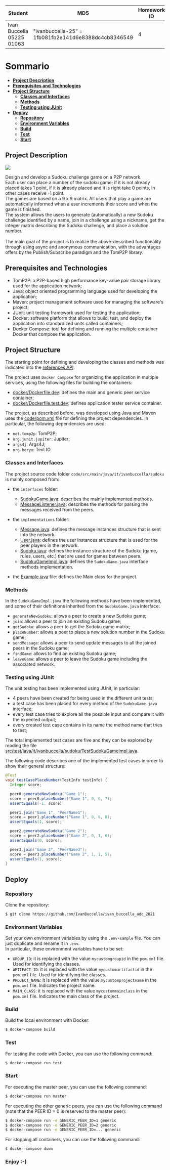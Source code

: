 | Student                   | MD5                                                  | Homework ID | Project     |
| ------------------------- | ---------------------------------------------------- | ----------- | ----------- |
| Ivan Buccella 05225 01063 | "ivanbuccella-25" = 1fb081fb2e141d6e8388dc4cb8346549 | 4           | Sudoku Game |

# Sommario

- **[Project Description](#project-description)**
- **[Prerequisites and Technologies](#prerequisites-and-technologies)**
- **[Project Structure](#project-structure)**
  - **[Classes and Interfaces](#classes-and-interfaces)**
  - **[Methods](#methods)**
  - **[Testing using JUnit](#testing-using-junit)**
- **[Deploy](#deploy)**
  - **[Repository](#repository)**
  - **[Environment Variables](#environment-variables)**
  - **[Build](#build)**
  - **[Test](#test)**
  - **[Start](#start)**

## Project Description

<img src="https://upload.wikimedia.org/wikipedia/commons/thumb/f/ff/Sudoku-by-L2G-20050714.svg/220px-Sudoku-by-L2G-20050714.svg.png"/>

Design and develop a Sudoku challenge game on a P2P network.<br>
Each user can place a number of the sudoku game; if it is not already placed takes 1 point, if it is already placed and it is right take 0 points, in other cases receive -1 point.<br>
The games are based on a 9 x 9 matrix. All users that play a game are automatically informed when a user increments their score and when the game is finished.<br>
The system allows the users to generate (automatically) a new Sudoku challenge identified by a name, join in a challenge using a nickname, get the integer matrix describing the Sudoku challenge, and place a solution number.<br><br>
The main goal of the project is to realize the above-described functionality through using async and anonymous communication, with the advantages offers by the Publish/Subscribe paradigm and the TomP2P library.

## Prerequisites and Technologies

- TomP2P: a P2P-based high performance key-value pair storage library used for the application network;
- Java: object oriented programming language used for developing the application;
- Maven: project management software used for managing the software's project;
- JUnit: unit testing framework used for testing the application;
- Docker: software platform that allows to build, test, and deploy the application into standardized units called containers;
- Docker Compose: tool for defining and running the multiple container Docker that compose the application.

## Project Structure

The starting point for defining and developing the classes and methods was indicated into the [references API](https://github.com/spagnuolocarmine/distributedsystems-unisa/blob/master/homework/SudokuGame.java).<br>

The project uses `Docker Compose` for organizing the application in multiple services, using the following files for building the containers:

- [docker/Dockerfile.dev](https://github.com/IvanBuccella/ivan_buccella_adc_2021/blob/58d3691073e271c434db3ca9d5d3238b6d6fa78c/docker/Dockerfile.dev): defines the main and generic peer service container;
- [docker/Dockerfile.test.dev](https://github.com/IvanBuccella/ivan_buccella_adc_2021/blob/58d3691073e271c434db3ca9d5d3238b6d6fa78c/docker/Dockerfile.test.dev): defines application tester service container.

The project, as described before, was developed using Java and Maven uses the [code/pom.xml](https://github.com/IvanBuccella/ivan_buccella_adc_2021/blob/58d3691073e271c434db3ca9d5d3238b6d6fa78c/code/pom.xml) file for defining the project dependencies. In particular, the following dependencies are used:

- `net.tomp2p`: TomP2P;
- `org.junit.jupiter`: Jupiter;
- `args4j`: Args4J;
- `org.beryx`: Text IO.

### Classes and Interfaces

The project source code folder `code/src/main/java/it/ivanbuccella/sudoku` is mainly composed from:

- the `interfaces` folder:

  - [SudokuGame.java](https://github.com/IvanBuccella/ivan_buccella_adc_2021/blob/58d3691073e271c434db3ca9d5d3238b6d6fa78c/code/src/main/java/it/ivanbuccella/sudoku/interfaces/SudokuGame.java): describes the mainly implemented methods.
  - [MessageListener.java](https://github.com/IvanBuccella/ivan_buccella_adc_2021/blob/58d3691073e271c434db3ca9d5d3238b6d6fa78c/code/src/main/java/it/ivanbuccella/sudoku/interfaces/MessageListener.java): describes the methods for parsing the messages received from the peers.

- the `implementations` folder:

  - [Message.java](https://github.com/IvanBuccella/ivan_buccella_adc_2021/blob/58d3691073e271c434db3ca9d5d3238b6d6fa78c/code/src/main/java/it/ivanbuccella/sudoku/implementations/Message.java): defines the message instances structure that is sent into the network.
  - [User.java](https://github.com/IvanBuccella/ivan_buccella_adc_2021/blob/58d3691073e271c434db3ca9d5d3238b6d6fa78c/code/src/main/java/it/ivanbuccella/sudoku/implementations/User.java): defines the user instances structure that is used for the peer players in the network.
  - [Sudoku.java](https://github.com/IvanBuccella/ivan_buccella_adc_2021/blob/58d3691073e271c434db3ca9d5d3238b6d6fa78c/code/src/main/java/it/ivanbuccella/sudoku/implementations/Sudoku.java): defines the instance structure of the Sudoku (game, rules, users, etc.) that are used for games between peers.
  - [SudokuGameImpl.java](https://github.com/IvanBuccella/ivan_buccella_adc_2021/blob/58d3691073e271c434db3ca9d5d3238b6d6fa78c/code/src/main/java/it/ivanbuccella/sudoku/implementations/SudokuGameImpl.java): defines the `SudokuGame.java` interface methods implementation.

- the [Example.java](https://github.com/IvanBuccella/ivan_buccella_adc_2021/blob/58d3691073e271c434db3ca9d5d3238b6d6fa78c/code/src/main/java/it/ivanbuccella/sudoku/Example.java) file: defines the Main class for the project.

### Methods

In the `SudokuGameImpl.java` the following methods have been implemented, and some of their definitions inherited from the `SudokuGame.java` interface:

- `generateNewSudoku`: allows a peer to create a new Sudoku game;
- `join`: allows a peer to join an existing Sudoku game;
- `getSudoku`: allows a peer to get the Sudoku game matrix;
- `placeNumber`: allows a peer to place a new solution number in the Sudoku game;
- `sendMessage`: allows a peer to send update messages to all the joined peers in the Sudoku game;
- `findGame`: allows to find an existing Sudoku game;
- `leaveGame`: allows a peer to leave the Sudoku game including the associated network.

### Testing using JUnit

The unit testing has been implemented using JUnit, in particular:

- 4 peers have been created for being used in the different unit tests;
- a test case has been placed for every method of the `SudokuGame.java` interface;
- every test case tries to explore all the possible input and compare it with the expected output;
- every created test case contains in its name the method name that tries to test;

The total implemented test cases are five and they can be explored by reading the file [src/test/java/it/ivanbuccella/sudoku/TestSudokuGameImpl.java](https://github.com/IvanBuccella/ivan_buccella_adc_2021/blob/58d3691073e271c434db3ca9d5d3238b6d6fa78c/code/src/test/java/it/ivanbuccella/sudoku/TestSudokuGameImpl.java).

The following code describes one of the implemented test cases in order to show their general structure:

```java
@Test
void testCasePlaceNumber(TestInfo testInfo) {
  Integer score;

  peer0.generateNewSudoku("Game 1");
  score = peer0.placeNumber("Game 1", 0, 0, 7);
  assertEquals(-1, score);

  peer1.join("Game 1", "PeerName1");
  score = peer1.placeNumber("Game 1", 0, 0, 8);
  assertEquals(1, score);

  peer2.generateNewSudoku("Game 2");
  score = peer2.placeNumber("Game 2", 0, 1, 6);
  assertEquals(0, score);

  peer3.join("Game 2", "PeerName3");
  score = peer3.placeNumber("Game 2", 1, 1, 5);
  assertEquals(1, score);
}
```

## Deploy

### Repository

Clone the repository:

```sh
$ git clone https://github.com/IvanBuccella/ivan_buccella_adc_2021
```

### Environment Variables

Set your own environment variables by using the `.env-sample` file. You can just duplicate and rename it in `.env`.<br>
In particular, these environment variables have to be set:

- `GROUP_ID`: it is replaced with the value `mycustomgroupid` in the `pom.xml` file. Used for identifying the classes.
- `ARTIFACT_ID`: it is replaced with the value `mycustomartifactid` in the `pom.xml` file. Used for identifying the classes.
- `PROJECT_NAME`: it is replaced with the value `mycustomprojectname` in the `pom.xml` file. Indicates the project name.
- `MAIN_CLASS`: it is replaced with the value `mycustommainclass` in the `pom.xml` file. Indicates the main class of the project.

### Build

Build the local environment with Docker:

```sh
$ docker-compose build
```

### Test

For testing the code with Docker, you can use the following command:

```sh
$ docker-compose run test
```

### Start

For executing the master peer, you can use the following command:

```sh
$ docker-compose run master
```

For executing the other generic peers, you can use the following command (note that the PEER ID = 0 is reserved to the master peer):

```sh
$ docker-compose run -e GENERIC_PEER_ID=1 generic
$ docker-compose run -e GENERIC_PEER_ID=2 generic
$ docker-compose run -e GENERIC_PEER_ID=... generic
```

For stopping all containers, you can use the following command:

```sh
$ docker-compose down
```

### Enjoy :-)
